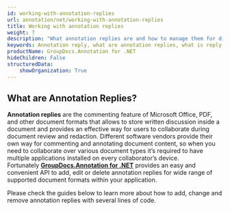 ```yaml
---
id: working-with-annotation-replies
url: annotation/net/working-with-annotation-replies
title: Working with annotation replies
weight: 7
description: "What annotation replies are and how to manage them for different document types? Check this this guide and learn how to add, edit, delete annotations using GroupDocs.Annotation for .NET API."
keywords: Annotation reply, what are annotation replies, what is reply
productName: GroupDocs.Annotation for .NET
hideChildren: False
structuredData:
    showOrganization: True
---
```

## What are Annotation Replies?

**Annotation replies** are the commenting feature of Microsoft Office, PDF, and other document formats that allows to store written discussion inside a document and provides an effective way for users to collaborate during document review and redaction. Different software vendors provide their own way for commenting and annotating document content, so when you need to collaborate over various document types it’s required to have multiple applications installed on every collaborator’s device.   
Fortunately **[GroupDocs.Annotation for .NET](https://products.groupdocs.com/annotation/net)** provides an easy and convenient API to add, edit or delete annotation replies for wide range of supported document formats within your application.

Please check the guides below to learn more about how to add, change and remove annotation replies with several lines of code.

